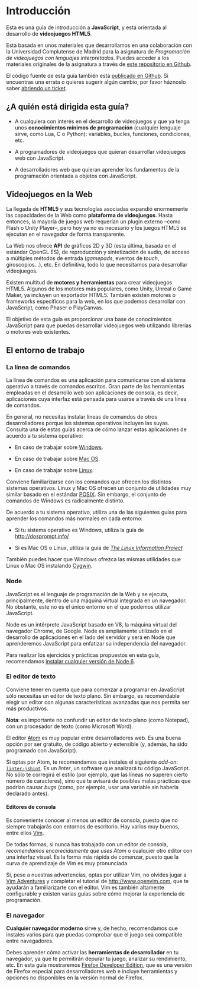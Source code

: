 # Introducción

Esta es una guía de introducción a **JavaScript**, y está orientada al
desarrollo de **videojuegos HTML5**.

Esta basada en unos materiales que desarrollamos en una colaboración con la
Universidad Complutense de Madrid para la asignatura de _Programación de
videojuegos con lenguajes interpretados_. Puedes acceder a los materiales
originales de la asignatura a través de
[este repositorio en Github](https://github.com/clnznr/pvli2017).

El código fuente de esta guía también está
[publicado en Github](https://github.com/mozdevs/js-for-gamedev/). Si encuentras
una errata o quieres sugerir algún cambio, por favor háznoslo saber
[abriendo un ticket](https://github.com/mozdevs/js-for-gamedev/issues).

## ¿A quién está dirigida esta guía?

- A cualquiera con interés en el desarrollo de videojuegos y que ya tenga unos
**conocimientos mínimos de programación** (cualquier lenguaje sirve, como Lua,
C o Python): variables, bucles, funciones, condiciones, etc.

- A programadores de videojuegos que quieran desarrollar videojuegos web con
JavaScript.

- A desarrolladores web que quieran aprender los fundamentos de la programación
orientada a objetos con JavaScript.

## Videojuegos en la Web

La llegada de **HTML5** y sus tecnologías asociadas expandió enormemente las
capacidades de la Web como **plataforma de videojuegos**. Hasta entonces, la
mayoría de juegos web requerían un plugin externo –como Flash o Unity Player–,
pero hoy ya no es necesario y los juegos HTML5 se ejecutan en el navegador de
forma transparente.

La Web nos ofrece **API** de gráficos 2D y 3D (esta última, basada en el estándar
OpenGL ES), de reproducción y sintetización de audio, de acceso a múltiples
métodos de entrada (_gamepads_, eventos de _touch_, giroscopios…), etc. En
definitiva, todo lo que necesitamos para desarrollar videojuegos.

Existen multitud de **motores y herramientas** para crear videojuegos HTML5.
Algunos de los motores más populares, como Unity, Unreal o Game Maker, ya
incluyen un exportador HTML5. También existen motores o frameworks específicos
para la web, en los que podemos desarrollar con JavaScript, como Phaser o
PlayCanvas.

El objetivo de esta guía es proporcionar una base de conocimientos JavaScript
para que puedas desarrollar videojuegos web utilizando librerías o motores web
existentes.

## El entorno de trabajo

### La línea de comandos

La línea de comandos es una aplicación para comunicarse con el sistema operativo
a través de comandos escritos. Gran parte de las herramientas empleadas en el
desarrollo web son aplicaciones de consola, es decir, aplicaciones cuya interfaz
está pensada para usarse a través de una línea de comandos.

En general, no necesitas instalar líneas de comandos de otros desarrolladores
porque los sistemas operativos incluyen las suyas. Consulta una de estas guías
acerca de cómo lanzar estas aplicaciones de acuerdo a tu sistema operativo:

- En caso de trabajar sobre [Windows](http://www.howtogeek.com/235101/10-ways-to-open-the-command-prompt-in-windows-10/).

- En caso de trabajar sobre [Mac OS](http://blog.teamtreehouse.com/introduction-to-the-mac-os-x-command-line).

- En caso de trabajar sobre [Linux](http://askubuntu.com/questions/183775/how-do-i-open-a-terminal).

Conviene familiarizarse con los comandos que ofrecen los distintos sistemas
operativos. Linux y Mac OS ofrecen un conjunto de utilidades muy similar basado
en el estándar [POSIX](https://en.wikipedia.org/wiki/POSIX). Sin embargo,
el conjunto de comandos de Windows es radicalmente distinto.

De acuerdo a tu sistema operativo, utiliza una de las siguientes guías para
aprender los comandos más normales en cada entorno:

- Si tu sistema operativo es Windows, utiliza la guía de http://dosprompt.info/

- Si es Mac OS o Linux, utiliza la guía de [_The Linux Information
Project_](http://www.linfo.org/command_line_lesson_1.html)

También puedes hacer que Windows ofrezca las mismas utilidades que Linux o Mac
OS instalando [Cygwin](https://www.cygwin.com/).

### Node

JavaScript es el lenguaje de programación de la Web y se ejecuta,
principalmente, dentro de una máquina virtual integrada en un navegador.
No obstante, este no es el único entorno en el que podemos utilizar JavaScript.

Node es un intérprete JavaScript basado en V8, la máquina virtual del navegador
Chrome, de Google. Node es ampliamente utilizado en el desarrollo de
aplicaciones en el lado del servidor y será en Node que aprenderemos JavaScript
para enfatizar su independencia del navegador.

Para realizar los ejercicios y prácticas propuestos en esta guía, recomendamos
[instalar cualquier versión de Node 6](https://nodejs.org/en/).

### El editor de texto

Conviene tener en cuenta que para comenzar a programar en JavaScript sólo
necesitas un editor de texto plano. Sin embargo, es recomendable elegir un
editor con algunas características avanzadas que nos permita ser más
productivos.

**Nota**: es importante no confundir un editor de texto plano (como Notepad),
con un procesador de texto (como Microsoft Word).

El editor [Atom](https://atom.io/) es muy popular entre desarrolladores web. Es
una buena opción por ser gratuito, de código abierto y extensible (y, además,
ha sido programado con JavaScript).

Si optas por Atom, te recomendamos que instales el siguiente _add-on_:
[`linter-jshint`](https://github.com/AtomLinter/linter-jshint). Es un _linter_,
un software que analizará tu código JavaScript. No sólo te corregirá el estilo
(por ejemplo, que las líneas no superen cierto número de caracteres), sino que
te avisará de posibles malas prácticas que podrían causar _bugs_ (como,
por ejemplo, usar una variable sin haberla declarado antes).


#### Editores de consola

Es conveniente conocer al menos un editor de consola, puesto que no siempre
trabajarás con entornos de escritorio. Hay varios muy buenos, entre ellos
[Vim](http://www.vim.org/).

De todas formas, si nunca has trabajado con un editor de consola, _recomendamos
encarecidamente que uses Atom_ o cualquier otro editor con una interfaz visual.
Es la forma más rápida de comenzar, puesto que la curva de aprendizaje de Vim
es muy pronunciada.

Si, pese a nuestras advertencias, optas por utilizar Vim, no olvides jugar a
[Vim Adventures](http://vim-adventures.com/) y completar el tutorial de
http://www.openvim.com, que te ayudarán a familiarizarte con el editor.
Vim es también altamente configurable y existen varias guías sobre cómo mejorar
la experiencia de programación.

### El navegador

**Cualquier navegador moderno** sirve y, de hecho, recomendamos que instales
varios para que puedas comprobar que el juego sea compatible entre navegadores.

Debes aprender cómo activar las **herramientas de desarrollador** en tu
navegador, ya que te permitirán depurar tu juego, analizar su rendimiento, etc.
En esta guía mostraremos
[Firefox Developer Edition](https://www.mozilla.org/firefox/developer/), que
es una versión de Firefox especial para desarrolladores web e incluye
herramientas y opciones no disponibles en la versión normal de Firefox.
